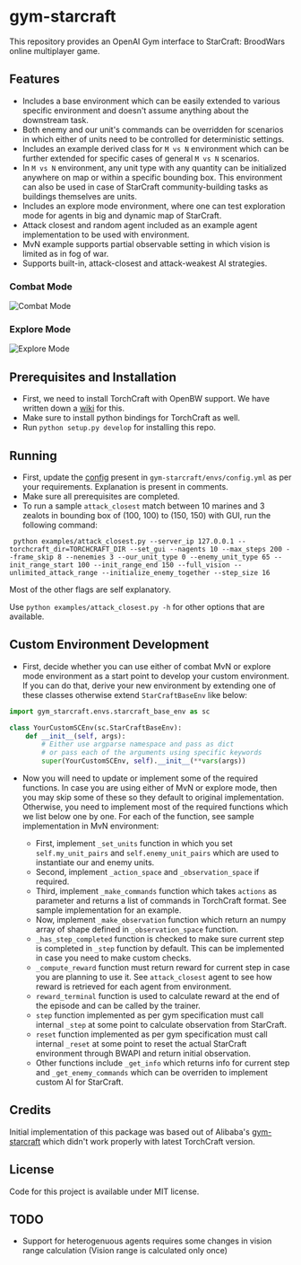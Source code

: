 # gym-starcraft

This repository provides an OpenAI Gym interface to StarCraft: BroodWars online multiplayer game.

## Features

- Includes a base environment which can be easily extended to various specific environment and doesn't assume anything about the downstream task.
- Both enemy and our unit's commands can be overridden for scenarios in which either of units need to be controlled for deterministic settings.
- Includes an example derived class for `M vs N` environment which can be further extended for specific cases of general `M vs N` scenarios.
- In `M vs N` environment, any unit type with any quantity can be initialized anywhere on map or within a specific bounding box. This environment can also be used in case of StarCraft community-building tasks as buildings themselves are units.
- Includes an explore mode environment, where one can test exploration mode for agents in big and dynamic map of StarCraft.
- Attack closest and random agent included as an example agent implementation to be used with environment.
- MvN example supports partial observable setting in which vision is limited as in fog of war.
- Supports built-in, attack-closest and attack-weakest AI strategies.

### Combat Mode
![Combat Mode](https://i.imgur.com/sQGASF1.gif)

### Explore Mode
![Explore Mode](https://i.imgur.com/BywLKaH.gif)

## Prerequisites and Installation

- First, we need to install TorchCraft with OpenBW support. We have written down a [wiki](https://github.com/IC3Net/IC3Net/blob/master/gym-starcraft/wiki/installation.md) for this.
- Make sure to install python bindings for TorchCraft as well.
- Run `python setup.py develop` for installing this repo.

## Running

- First, update the [config](https://github.com/IC3Net/IC3Net/blob/master/gym-starcraft/gym_starcraft/envs/config.yml) present in `gym-starcraft/envs/config.yml` as per your requirements. Explanation is present in comments.
- Make sure all prerequisites are completed.
- To run a sample `attack_closest` match between 10 marines and 3 zealots in bounding box of (100, 100) to (150, 150) with GUI, run the following command:

```
 python examples/attack_closest.py --server_ip 127.0.0.1 --torchcraft_dir=TORCHCRAFT_DIR --set_gui --nagents 10 --max_steps 200 --frame_skip 8 --nenemies 3 --our_unit_type 0 --enemy_unit_type 65 --init_range_start 100 --init_range_end 150 --full_vision --unlimited_attack_range --initialize_enemy_together --step_size 16
```

Most of the other flags are self explanatory.

Use `python examples/attack_closest.py -h` for other options that are available.

## Custom Environment Development

- First, decide whether you can use either of combat MvN or explore mode environment as a start point to develop your custom environment. If you can do that, derive your new environment by extending one of these classes otherwise extend `StarCraftBaseEnv` like below:
```py
import gym_starcraft.envs.starcraft_base_env as sc

class YourCustomSCEnv(sc.StarCraftBaseEnv):
    def __init__(self, args):
        # Either use argparse namespace and pass as dict
        # or pass each of the arguments using specific keywords
        super(YourCustomSCEnv, self).__init__(**vars(args))
```

- Now you will need to update or implement some of the required functions. In case you are using either of MvN or explore mode, then you may skip some of these so they default to original implementation. Otherwise, you need to implement most of the required functions which we list below one by one. For each of the function, see sample implementation in MvN environment:

    - First, implement `_set_units` function in which you set `self.my_unit_pairs` and `self.enemy_unit_pairs` which are used to instantiate our and enemy units.
    - Second, implement `_action_space` and `_observation_space` if required.
    - Third, implement `_make_commands` function which takes `actions` as parameter and returns a list of commands in TorchCraft format. See sample implementation for an example.
    - Now, implement `_make_observation` function which return an numpy array of shape defined in `_observation_space` function.
    - `_has_step_completed` function is checked to make sure current step is completed in `_step` function by default. This can be implemented in case you need to make custom checks.
    - `_compute_reward` function must return reward for current step in case you are planning to use it. See `attack_closest` agent to see how reward is retrieved for each agent from environment.
    - `reward_terminal` function is used to calculate reward at the end of the episode and can be called by the trainer.
    - `step` function implemented as per gym specification must call internal `_step` at some point to calculate observation from StarCraft.
    - `reset` function implemented as per gym specification must call internal `_reset` at some point to reset the actual StarCraft environment through BWAPI and return initial observation.
    - Other functions include `_get_info` which returns info for current step and `_get_enemy_commands` which can be overriden to implement custom AI for StarCraft.

## Credits

Initial implementation of this package was based out of Alibaba's [gym-starcraft](https://github.com/alibaba/gym-starcraft) which didn't work properly with latest TorchCraft version.

## License

Code for this project is available under MIT license.


## TODO

- Support for heterogenuous agents requires some changes in vision range calculation (Vision range is calculated only once)
